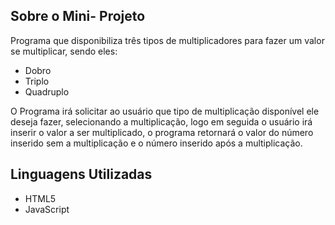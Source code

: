 
## Sobre o Mini- Projeto

Programa que disponibiliza três tipos de multiplicadores para fazer um valor se multiplicar, sendo eles: 

- Dobro
- Triplo
- Quadruplo

O Programa irá solicitar ao usuário que tipo de multiplicação disponível ele deseja fazer, selecionando a multiplicação, logo em seguida o usuário irá inserir o valor a ser multiplicado, o programa retornará o valor do número inserido sem a multiplicação e o número inserido após a multiplicação.
## Linguagens Utilizadas

- HTML5
- JavaScript